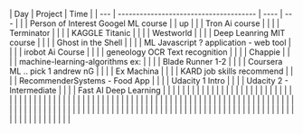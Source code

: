 | Day | Project                                | Time |
| --- | -------------------------------------- | ---- | --- |
|     | Person of Interest Googel ML course    |      | up  |
|     | Tron Ai course                         |      |
|     | Terminator                             |      |
|     | KAGGLE Titanic                         |      |
|     | Westworld                              |      |
|     | Deep Leanring MIT course               |      |
|     | Ghost in the Shell                     |      |
|     | ML Javascript ? application - web tool |      |
|     | irobot Ai Course                       |      |
|     | geneology OCR Text recognition         |      |
|     | Chappie                                |      |
|     | machine-learning-algorithms ex:        |      |
|     | Blade Runner 1-2                       |      |
|     | Coursera ML .. pick 1 andrew nG        |      |
|     | Ex Machina                             |      |
|     | KARD job skills recommend              |      |
|     | RecommenderSystems - Food App          |      |
|     | Udacity 1 Intro                        |      |
|     | Udacity 2 - Intermediate               |      |
|     | Fast AI Deep Learning                  |      |
|     |                                        |      |
|     |                                        |      |
|     |                                        |      |
|     |                                        |      |
|     |                                        |      |
|     |                                        |      |
|     |                                        |      |
|     |                                        |      |
|     |                                        |      |
|     |                                        |      |
|     |                                        |      |
|     |                                        |      |
|     |                                        |      |
|     |                                        |      |
|     |                                        |      |
|     |                                        |      |
|     |                                        |      |
|     |                                        |      |
|     |                                        |      |
|     |                                        |      |
|     |                                        |      |
|     |                                        |      |
|     |                                        |      |
|     |                                        |      |
|     |                                        |      |
|     |                                        |      |
|     |                                        |      |
|     |                                        |      |
|     |                                        |      |
|     |                                        |      |
|     |                                        |      |
|     |                                        |      |
|     |                                        |      |
|     |                                        |      |
|     |                                        |      |
|     |                                        |      |
|     |                                        |      |
|     |                                        |      |
|     |                                        |      |
